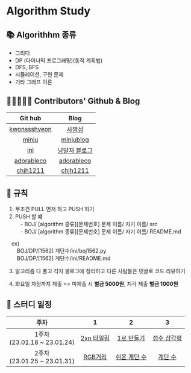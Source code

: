 # Algorithm Study

## 📚 Algorithhm 종류

- 그리디
- DP (다이나믹 프로그래밍)(동적 계획법)
- DFS, BFS
- 시뮬레이션, 구현 문제
- 기타 그래프 이론

## 👩‍👧‍👧👨‍👧 Contributors' Github & Blog
|Git hub|Blog|
|:---:|:---:|
|[kwonssshyeon](https://github.com/kwonssshyeon) | [사쩜삼](http://kwonssshyeon.tistory.com)|
|[minju](https://github.com/minju26) | [minjublog](http://talswn26.tistory.com)</br>|
|[ini](https://github.com/Youngini) | [냥발자 블로그](https://hardworkingini.tistory.com/)</br>|
|[adorableco](https://github.com/adorableco) | [adorableco](https://goodcodebetter.tistory.com/)</br>|
|[chjh1211](https://github.com/chjh1211) | [chjh1211](https://alwaysa.tistory.com/m)</br>|

## 📌 규칙

1. 무조건 PULL 먼저 하고 PUSH 하기
2. PUSH 할 떄</br>
 - BOJ/ [algorithm 종류][문제번호] 문제 이름/ 자기 이름/ src</br>
 - BOJ/ [algorithm 종류][문제번호] 문제 이름/ 자기 이름/ README.md

 ex)</br>
  BOJ/DP/[1562] 계단수/ini/boj1562.py</br>
  BOJ/DP/[1562] 계단수/ini/README.md
 
3. 알고리즘 다 풀고 각자 블로그에 정리하고 다른 사람들은 댓글로 코드 리뷰하기
 
4. 화요일 자정까지 제출
=> 미제출 시 **벌금 5000원**, 지각 제출 **벌금 1000원**

## 📅 스터디 일정

|주차|1|2|3|
|:------:|:---:|:---:|:----:|
|1주차</br> (23.01.18 ~ 23.01.24)|[2xn 타일링](https://www.acmicpc.net/problem/11726)|[1로 만들기](https://www.acmicpc.net/problem/1463)|[정수 삼각형](https://www.acmicpc.net/problem/1932)|
|2주차</br> (23.01.25 ~ 23.01.31)|[RGB거리](https://www.acmicpc.net/problem/1149)|[쉬운 계단 수](https://www.acmicpc.net/problem/10844)|[계단 수](https://www.acmicpc.net/problem/1562)|
